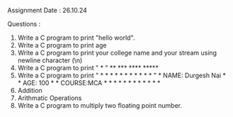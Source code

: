 Assignment Date : 26.10.24

Questions :

1. Write a C program to print "hello world".
2. Write a C program to print age
3. Write a C program to print your college name and your stream using newline character (\n)
4. Write a C program to print " *      "
                                **
                                ***
                                ****
                                *****
5. Write a C program to print "  * * * * * * * * * * *  "
                                 * NAME: Durgesh Nai *
                                 * AGE: 100          *
                                 * COURSE:MCA        *
                                 * * * * * * * * * * *
6. Addition
7. Arithmatic Operations
8. Write a C program to multiply two floating point number.
